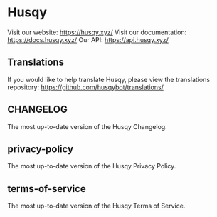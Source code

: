 # Husqy

Visit our website: https://husqy.xyz/
Visit our documentation: https://docs.husqy.xyz/
Our API: https://api.husqy.xyz/

## Translations

If you would like to help translate Husqy, please view the translations repository: https://github.com/husqybot/translations/

## CHANGELOG

The most up-to-date version of the Husqy Changelog.

## privacy-policy

The most up-to-date version of the Husqy Privacy Policy.

## terms-of-service

The most up-to-date version of the Husqy Terms of Service.
